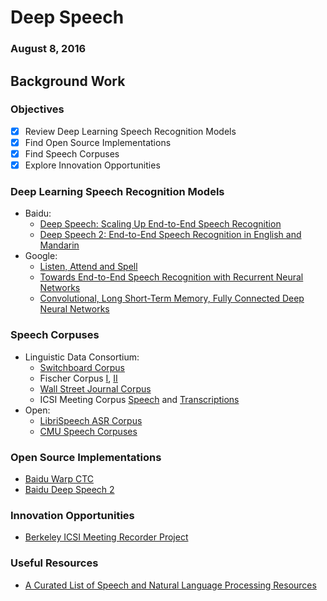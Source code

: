 # Deep Speech
### August 8, 2016

## Background Work

### Objectives

* [x] Review Deep Learning Speech Recognition Models
* [x] Find Open Source Implementations
* [x] Find Speech Corpuses
* [x] Explore Innovation Opportunities

### Deep Learning Speech Recognition Models

* Baidu:
	* [Deep Speech: Scaling Up End-to-End Speech Recognition](https://arxiv.org/pdf/1412.5567v2.pdf)
	* [Deep Speech 2: End-to-End Speech Recognition in English and Mandarin](https://arxiv.org/pdf/1512.02595v1.pdf)
* Google:
	* [Listen, Attend and Spell](http://static.googleusercontent.com/media/research.google.com/en//pubs/archive/44926.pdf)
	* [Towards End-to-End Speech Recognition with Recurrent Neural Networks](http://www.jmlr.org/proceedings/papers/v32/graves14.pdf)
	* [Convolutional, Long Short-Term Memory,
	Fully Connected Deep Neural Networks](http://static.googleusercontent.com/media/research.google.com/en//pubs/archive/43455.pdf)

### Speech Corpuses

* Linguistic Data Consortium:
	* [Switchboard Corpus](https://catalog.ldc.upenn.edu/LDC97S62)
	* Fischer Corpus [I](https://catalog.ldc.upenn.edu/LDC2004S13), [II](https://catalog.ldc.upenn.edu/LDC2005T19)
	* [Wall Street Journal Corpus](https://catalog.led.upenn.edu/LDC93S6A)
	* ICSI Meeting Corpus [Speech](https://catalog.ldc.upenn.edu/LDC2004S02) and [Transcriptions](https://catalog.ldc.upenn.edu/LDC2004T04)
* Open:
	* [LibriSpeech ASR Corpus](http://www.openslr.org/12)
	* [CMU Speech Corpuses](http://www.speech.cs.cmu.edu/databases/)

### Open Source Implementations

* [Baidu Warp CTC](https://github.com/baidu-research/warp-ctc)
* [Baidu Deep Speech 2](https://github.com/SeanNaren/CTCSpeechRecognition)

### Innovation Opportunities

* [Berkeley ICSI Meeting Recorder Project](http://www1.icsi.berkeley.edu/Speech/mr/)

### Useful Resources

* [A Curated List of Speech and Natural Language Processing Resources](https://github.com/edobashira/speech-language-processing)
